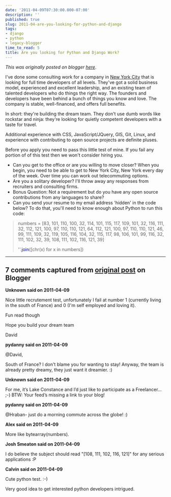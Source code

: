 ```yaml
---
date: '2011-04-09T07:30:00.000-07:00'
description: ''
published: true
slug: 2011-04-are-you-looking-for-python-and-django
tags:
- django
- python
- legacy-blogger
time_to_read: 5
title: Are you looking for Python and Django Work?
---
```


*This was originally posted on blogger [here](https://pydanny.blogspot.com/2011/04/are-you-looking-for-python-and-django.html)*.

I've done some consulting work for a company in [New York City](https://en.wikipedia.org/wiki/New_York_City) that is looking for full time developers of all levels. They've got a solid business model, experienced and excellent leadership, and an existing team of talented developers who do things the right way. The founders and developers have been behind a bunch of things you know and love. The company is stable, well-financed, and offers full benefits.

In short: they're building the dream team. They don't use dumb words like rockstar and ninja: they're looking for quietly competent developers with a taste for travel.

Additional experience with CSS, JavaScript/JQuery, GIS, Git, Linux, and experience with contributing to open source projects are definite pluses.

Before you apply you need to pass this little test of mine. If you fail any portion of of this test then we won't consider hiring you.


- Can you get to the office or are you willing to move closer? When you begin, you need to be able to get to New York City, New York every day of the week. Over time you can work out telecommuting options.&nbsp;
- Are you a solitary developer? I'll throw away any responses from recruiters and consulting firms.
- Bonus Question: Not a requirement but do you have any open source contributions from any languages to share?
- Can you send your resume to my email address 'hidden' in the code below? To do that, you'll need to know enough about Python to run this code:

<ol></ol><blockquote>numbers = [83, 101, 110, 100, 32, 114, 101, 115, 117, 109, 101, 32, 116, 111, 32, 112, 121, 100, 97, 110, 110, 121, 64, 112, 121, 100, 97, 110, 110, 121, 46, 99, 111, 109, 32, 119, 105, 116, 104, 32, 115, 117, 98, 106, 101, 99, 116, 32, 111, 102, 32, 39, 108, 111, 102, 116, 121, 39]

''.<span style="color: #000099;">join</span>([chr(x) for x in numbers])</blockquote>

---

## 7 comments captured from [original post](https://pydanny.blogspot.com/2011/04/are-you-looking-for-python-and-django.html) on Blogger

**Unknown said on 2011-04-09**

Nice little recrutement test, unfortunately I fail at number 1 (currently living in the south of France) and 0 (I'm self employed and loving it).

Fun read though

Hope you build your dream team

David

**pydanny said on 2011-04-09**

@David,

South of France? I don't blame you for wanting to stay! Anyway, the team is already pretty dreamy, they just want it dreamier. :)

**Unknown said on 2011-04-09**

For me, it’s Lake Constance and I’d just like to participate as a Freelancer... ;-)
BTW: Your feed’s missing a link to your blog!

**pydanny said on 2011-04-09**

@Hraban- just do a morning commute across the globe! :)

**Alex said on 2011-04-09**

More like bytearray(numbers).

**Josh Smeaton said on 2011-04-09**

I do believe the subject should read &quot;[108, 111, 102, 116, 121]&quot; for any serious applications :P

**Calvin said on 2011-04-09**

Cute python test. :-)

Very good idea to get interested python developers intrigued.

